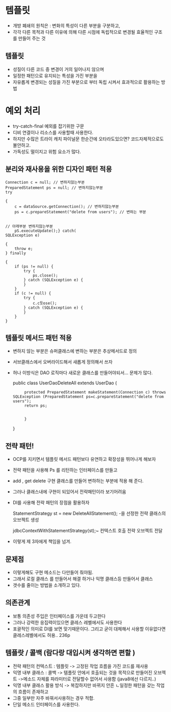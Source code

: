 # 템플릿



 + 개방 폐쇄의 원칙은 : 변화의 특성이 다른 부분을 구분하고, 
 + 각각 다른 목적과 다른 이유에 의해 다른 시점에 독립적으로 변경될 효율적인 구조를 만들어 주는 것


## 템플릿

 + 성질이 다른 코드 중 변경이 거의 일어나지 않으며
 + 일정한 패턴으로 유지되는 특성을 가진 부분을
 + 자유롭게 변경되는 성질을 가진 부분으로 부터 독립 시켜서 효과적으로 활용하는 방법 




# 예외 처리

 + try-catch-final 예외를 잡기위한 구문
 + 디비 연결이나 리소스를 사용할때 사용한다.
 + 하지만 수많은 트라이 캐치 파이널문 한순간에 오타라도있으면? 코드자체적으로도 불안하고.
 + 가독성도 떨이지고 위험 요소가 많다.

## 분리와 재사용을 위한 디자인 패턴 적용


    Connection c = null; // 변하지않는부분
    PreparedStatement ps = null; // 변하지않는부분
    try

    {
        c = dataSource.getConnection(); // 변하지않는부분
        ps = c.prepareStatement("delete from users"); // 변하는 부분 


    // 아래부분 변하지않는부분
        pS.executeUpdate();} catch(
    SQLException e)

    {
        throw e;
    } finally

    {
        if (ps != null) {
            try {
                ps.close();
            } catch (SQLException e) {
            }
        }
        if (c != null) {
            try {
                c.c듯ose();
            } catch (SQLException e) {
            }
        }
    } 


## 템플릿 메서드 패턴 적용

 + 변하지 않는 부분은 슈퍼클래스에 변하는 부분은 추상메서드로 정의
 + 서브클래스에서 오버라이드해서 새롭게 정의해서 쓰자 
 + 허나 이방식은 DAO 로직마다 새로운 클래스를 만들어야되서... 문제가 많다.


    public class UserDaoDeleteAll extends UserDao (
    
            protected PreparedStatement makeStatement(Connection c) throws SQLException (PreparedStatement ps=c.prepareStatement("delete from users");
            return ps;
    
    
            }
    }

## 전략 패턴!

 + OCP를 지키면서 템플릿 메서드 패턴보다 유연하고 확장성을 뛰어나게 해보자
 + 전략 패턴을 사용해 Ps 를 리턴하는 인터페이스를 만들고
 + add , get delete 구현 클래스를 만들어 변하하는 부분에 적용 해 준다.


 + 그러나 클래스내에 구현이 되있어서 전략패턴이라 보기어려움
 + DI를 사용해 전략 패턴의 장점을 활용하자


    StatementStrategy st = new DeleteAllStatement(); -을 선정한 전략 클래스의 오브젝트 생성
    
    jdbcContextWithStatementStrategy(st);~ 컨텍스트 호출 전략 오브젝트 전달

 + 이렇게 제 3자에게 책임을 넘겨.
 

## 문제점

 + 이렇게해도 구현 메소드는 다만들어 줘야됨.
 + 그래서 로컬 클래스 를 만들어서 해결 하거나 익명 클래스등 만들어서 클래스
 + 갯수를 줄이는 방법을 소개하고 있다.

## 의존관계

 + 보통 의존성 주입은 인터페이스를 가운데 두고한다
 + 그러나 강력한 응집력이있으면 클레스 레벨에서도 사용한다
 + 포괄적인 의미로 DI를 보면 맞기때문이다. 그리고 굳이 대체해서 사용할 이유없다면 클레스레벨에서도 허용.. 236p



## 템플랏 / 콜백 (람다랑 대입시켜 생각하면 편할 )

 + 전략 패턴의 컨텍스트 : 템플릿 -> 고정된 작업 흐름을 가진 코드를 재사용
 + 익명 내부 클래스 : 콜백  -> 템플릿 안에서 호출되는 것을 목적으로 만들어진 오브젝트 ->메소드 자체를 파라미터로 전달할수 없어서 사용함 (java8에선 다르지..)
 + 익명 내부 클래스 활용 방식 -> 복잡하지만 바뀌지 안흔 ㄴ일정한 패턴을 갖는 작업의 흐름이 존재하고
 + 그중 일부만 자주 바꿔서사용하는 경우 적합.
 + 단일 메소드 인터페이스를 사용한다.